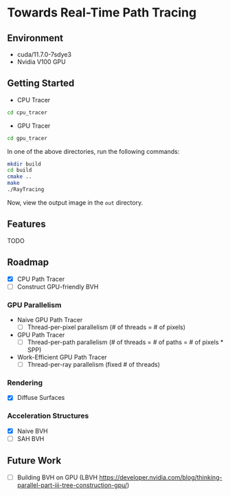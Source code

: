 # Towards Real-Time Path Tracing

## Environment

- cuda/11.7.0-7sdye3
- Nvidia V100 GPU

## Getting Started

- CPU Tracer

```bash
cd cpu_tracer
```

- GPU Tracer

```bash
cd gpu_tracer
```

In one of the above directories, run the following commands:

```bash
mkdir build
cd build
cmake ..
make
./RayTracing
```

Now, view the output image in the `out` directory.

## Features

TODO

## Roadmap

- [x] CPU Path Tracer
- [ ] Construct GPU-friendly BVH

### GPU Parallelism

- Naive GPU Path Tracer
  - [ ] Thread-per-pixel parallelism (# of threads = # of pixels)
- GPU Path Tracer
  - [ ] Thread-per-path parallelism (# of threads = # of paths = # of pixels * SPP)
- Work-Efficient GPU Path Tracer
  - [ ] Thread-per-ray parallelism (fixed # of threads)

### Rendering

- [x] Diffuse Surfaces

### Acceleration Structures

- [x] Naive BVH
- [ ] SAH BVH

## Future Work

- [ ] Building BVH on GPU (LBVH <https://developer.nvidia.com/blog/thinking-parallel-part-iii-tree-construction-gpu/>)
